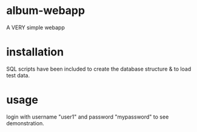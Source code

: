# album-webapp
A VERY simple webapp

# installation
SQL scripts have been included to create the database structure & to load test data.

# usage
login with username "user1" and password "mypassword" to see demonstration.

